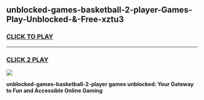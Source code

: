 
## unblocked-games-basketball-2-player-Games-Play-Unblocked-&-Free-xztu3
<h3>
<a href="https://premium76.site?title=unblocked-games-basketball-2-player&ref=24A">CLICK TO PLAY</a></h3>
<hr>

<h3>
<a href="https://premium76.site?title=unblocked-games-basketball-2-player&ref=24A">CLICK 2 PLAY</a>
  
</h3>

<a href="https://premium76.site?title=unblocked-games-basketball-2-player&ref=24A"><img src="https://clearcache.store/games.png"></a>


**unblocked-games-basketball-2-player games unblocked: Your Gateway to Fun and Accessible Online Gaming**
